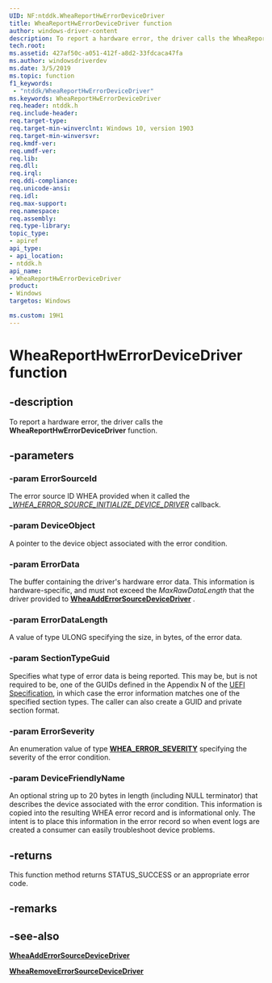 ```yaml
---
UID: NF:ntddk.WheaReportHwErrorDeviceDriver
title: WheaReportHwErrorDeviceDriver function
author: windows-driver-content
description: To report a hardware error, the driver calls the WheaReportHwErrorDeviceDriver function.
tech.root:
ms.assetid: 427af50c-a051-412f-a8d2-33fdcaca47fa
ms.author: windowsdriverdev
ms.date: 3/5/2019
ms.topic: function
f1_keywords:
 - "ntddk/WheaReportHwErrorDeviceDriver"
ms.keywords: WheaReportHwErrorDeviceDriver
req.header: ntddk.h
req.include-header:
req.target-type:
req.target-min-winverclnt: Windows 10, version 1903
req.target-min-winversvr:
req.kmdf-ver:
req.umdf-ver:
req.lib:
req.dll:
req.irql: 
req.ddi-compliance:
req.unicode-ansi:
req.idl:
req.max-support:
req.namespace:
req.assembly:
req.type-library: 
topic_type: 
- apiref
api_type: 
- api_location: 
- ntddk.h
api_name: 
- WheaReportHwErrorDeviceDriver
product: 
- Windows
targetos: Windows

ms.custom: 19H1
---
```


# WheaReportHwErrorDeviceDriver function


## -description

To report a hardware error, the driver calls the **WheaReportHwErrorDeviceDriver** function. 

## -parameters

### -param ErrorSourceId

The error source ID WHEA provided when it called the [*_WHEA_ERROR_SOURCE_INITIALIZE_DEVICE_DRIVER*](nc-ntddk-_whea_error_source_initialize_device_driver.md) callback. 

### -param DeviceObject

A pointer to the device object associated with the error condition. 

### -param ErrorData

The buffer containing the driver's hardware error data.  This information is hardware-specific, and must not exceed the *MaxRawDataLength* that the driver provided to [**WheaAddErrorSourceDeviceDriver**](nf-ntddk-wheaadderrorsourcedevicedriver.md)
. 

### -param ErrorDataLength

A value of type ULONG specifying the size, in bytes, of the error data. 

### -param SectionTypeGuid

Specifies what type of error data is being reported.  This may be, but is not required to be, one of the GUIDs defined in the Appendix N of the [UEFI Specification](https://uefi.org/sites/default/files/resources/UEFI%20Spec%202_6.pdf), in which case the error information matches one of the specified section types.  The caller can also create a  GUID and private section format. 

### -param ErrorSeverity

An enumeration value of type [**WHEA_ERROR_SEVERITY**](ne-ntddk-_whea_error_severity.md) specifying the severity of the error condition. 

### -param DeviceFriendlyName

An optional string up to 20 bytes in length (including NULL terminator) that describes the device associated with the error condition.  This information is copied into the resulting WHEA error record and is informational only.  The intent is to place this information in the error record so when event logs are created a consumer can easily troubleshoot device problems. 


## -returns
This function method returns STATUS_SUCCESS or an appropriate error code.
## -remarks

## -see-also

[**WheaAddErrorSourceDeviceDriver**](nf-ntddk-wheaadderrorsourcedevicedriver.md)

[**WheaRemoveErrorSourceDeviceDriver**](nf-ntddk-whearemoveerrorsourcedevicedriver.md)
